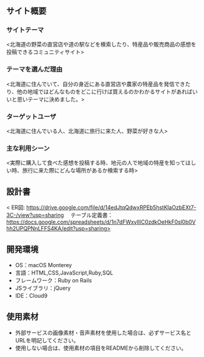 # <VEGE SPOT>

## サイト概要
### サイトテーマ
<北海道の野菜の直営店や道の駅などを検索したり、特産品や販売商品の感想を投稿できるコミュニティサイト>

### テーマを選んだ理由
<北海道に住んでいて、自分の身近にある直営店や農家の特産品を発信できたり、他の地域ではどんなものをどこに行けば買えるのかわかるサイトがあればいいと思いテーマに決めました。>

### ターゲットユーザ
<北海道に住んでいる人、北海道に旅行に来た人、野菜が好きな人>

### 主な利用シーン
<実際に購入して食べた感想を投稿する時、地元の人で地域の特産を知ってほしい時、旅行に来た際にどんな場所があるか検索する時>

## 設計書
< ER図: https://drive.google.com/file/d/14edJtqQdwxRPEb5hstKIaOzbEXt7-3C-/view?usp=sharing
　テーブル定義書：https://docs.google.com/spreadsheets/d/1n7dFWxyIIlC0zdkOeHkF0sl0b0Vhh2UPQPNnLFFS4KA/edit?usp=sharing>

## 開発環境
- OS：macOS Monterey
- 言語：HTML,CSS,JavaScript,Ruby,SQL
- フレームワーク：Ruby on Rails
- JSライブラリ：jQuery
- IDE：Cloud9

## 使用素材
- 外部サービスの画像素材・音声素材を使用した場合は、必ずサービス名とURLを明記してください。
- 使用しない場合は、使用素材の項目をREADMEから削除してください。